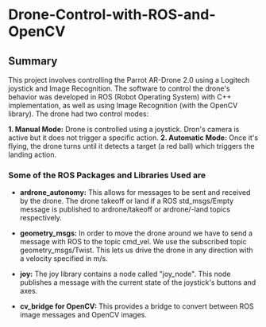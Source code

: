 # Drone-Control-with-ROS-and-OpenCV

## Summary

This project involves controlling the Parrot AR-Drone 2.0 using a Logitech joystick and Image Recognition. The software to control the drone's behavior was developed in ROS (Robot Operating System) with C++ implementation, as well as using Image Recognition (with the OpenCV library). The drone had two control modes:</p>					

**1. Manual Mode:** Drone is controlled using a joystick. Dron's camera is active but it does not trigger a specific action.
**2. Automatic Mode:** Once it's flying, the drone turns until it detects a target (a red ball) which triggers the landing action.

### Some of the ROS Packages and Libraries Used are

* **ardrone_autonomy:** This allows for messages to be sent and received by the drone. The drone takeoff or land if a ROS std_msgs/Empty message is published to ardrone/takeoff or ardrone/-land topics respectively.

* **geometry_msgs:** In order to move the drone around we have to send a message with ROS to the topic cmd_vel. We use the subscribed topic geometry_msgs/Twist. This lets us drive the drone in any direction with a velocity specified in m/s.

* **joy:** The joy library contains a node called "joy_node". This node publishes a message with the current state of the joystick's buttons and axes.

* **cv_bridge for OpenCV:** This provides a bridge to convert between ROS image messages and OpenCV images.
